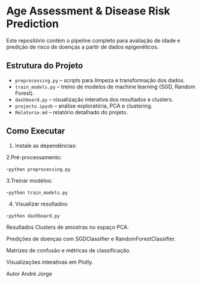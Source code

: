 # Age Assessment & Disease Risk Prediction

Este repositório contém o pipeline completo para avaliação de idade e predição de risco de doenças a partir de dados epigenéticos.

## Estrutura do Projeto

- `preprocessing.py` – scripts para limpeza e transformação dos dados.
- `train_models.py` – treino de modelos de machine learning (SGD, Random Forest).
- `dashboard.py` – visualização interativa dos resultados e clusters.
- `projecto.ipynb` – análise exploratória, PCA e clustering.
- `Relatorio.md` – relatório detalhado do projeto.

## Como Executar

1. Instale as dependências:


2.Pré-processamento:

-`python preprocessing.py`


3.Treinar modelos:

-`python train_models.py`

4. Visualizar resultados:

-`python dashboard.py`



Resultados
Clusters de amostras no espaço PCA.

Predições de doenças com SGDClassifier e RandomForestClassifier.

Matrizes de confusão e métricas de classificação.

Visualizações interativas em Plotly.

Autor
André Jorge


